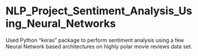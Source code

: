 # NLP_Project_Sentiment_Analysis_Using_Neural_Networks
Used Python “keras” package to perform sentiment analysis using a few Neural Network based architectures on highly polar movie reviews data set.
